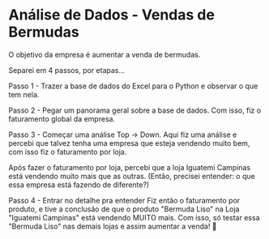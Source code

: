 # Análise de Dados - Vendas de Bermudas

O objetivo da empresa é aumentar a venda de bermudas. 

Separei em 4 passos, por etapas...

Passo 1 - Trazer a base de dados do Excel para o Python e observar o que tem nela.

Passo 2 - Pegar um panorama geral sobre a base de dados. 
Com isso, fiz o faturamento global da empresa.

Passo 3 - Começar uma análise Top -> Down. 
Aqui fiz uma análise e percebi que talvez tenha uma empresa que esteja vendendo muito bem, com isso fiz o faturamento por loja.

Após fazer o faturamento por loja, percebi que a loja Iguatemi Campinas está vendendo muito mais que as outras. 
(Então, precisei entender: o que essa empresa está fazendo de diferente?)

Passo 4 - Entrar no detalhe pra entender
Fiz então o faturamento por produto, e tive a conclusão de que o produto "Bermuda Liso" na Loja "Iguatemi Campinas" está vendendo MUITO mais.
Com isso, só testar essa "Bermuda Liso" nas demais lojas e assim aumentar a venda! 🙂




